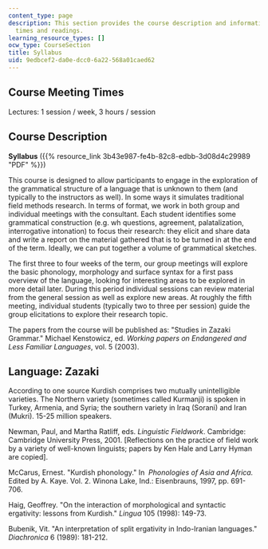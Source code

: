 ```yaml
---
content_type: page
description: This section provides the course description and information on meeting
  times and readings.
learning_resource_types: []
ocw_type: CourseSection
title: Syllabus
uid: 9edbcef2-da0e-dcc0-6a22-568a01caed62
---
```


Course Meeting Times
--------------------

Lectures: 1 session / week, 3 hours / session

Course Description
------------------

**Syllabus** ({{% resource_link 3b43e987-fe4b-82c8-edbb-3d08d4c29989 "PDF" %}})

This course is designed to allow participants to engage in the exploration of the grammatical structure of a language that is unknown to them (and typically to the instructors as well). In some ways it simulates traditional field methods research. In terms of format, we work in both group and individual meetings with the consultant. Each student identifies some grammatical construction (e.g. wh questions, agreement, palatalization, interrogative intonation) to focus their research: they elicit and share data and write a report on the material gathered that is to be turned in at the end of the term. Ideally, we can put together a volume of grammatical sketches.

The first three to four weeks of the term, our group meetings will explore the basic phonology, morphology and surface syntax for a first pass overview of the language, looking for interesting areas to be explored in more detail later. During this period individual sessions can review material from the general session as well as explore new areas. At roughly the fifth meeting, individual students (typically two to three per session) guide the group elicitations to explore their research topic.

The papers from the course will be published as: "Studies in Zazaki Grammar." Michael Kenstowicz, ed. _Working papers on Endangered and Less Familiar Languages_, vol. 5 (2003).

Language: Zazaki
----------------

According to one source Kurdish comprises two mutually unintelligible varieties. The Northern variety (sometimes called Kurmanji) is spoken in Turkey, Armenia, and Syria; the southern variety in Iraq (Sorani) and Iran (Mukri). 15-25 million speakers.

Newman, Paul, and Martha Ratliff, eds. _Linguistic Fieldwork_. Cambridge: Cambridge University Press, 2001. \[Reflections on the practice of field work by a variety of well-known linguists; papers by Ken Hale and Larry Hyman are copied\].

McCarus, Ernest. "Kurdish phonology." In  _Phonologies of Asia and Africa._ Edited by A. Kaye. Vol. 2. Winona Lake, Ind.: Eisenbrauns, 1997, pp. 691-706.

Haig, Geoffrey. "On the interaction of morphological and syntactic ergativity: lessons from Kurdish." _Lingua_ 105 (1998): 149-73.

Bubenik, Vit. "An interpretation of split ergativity in Indo-Iranian languages." _Diachronica_ 6 (1989): 181-212.